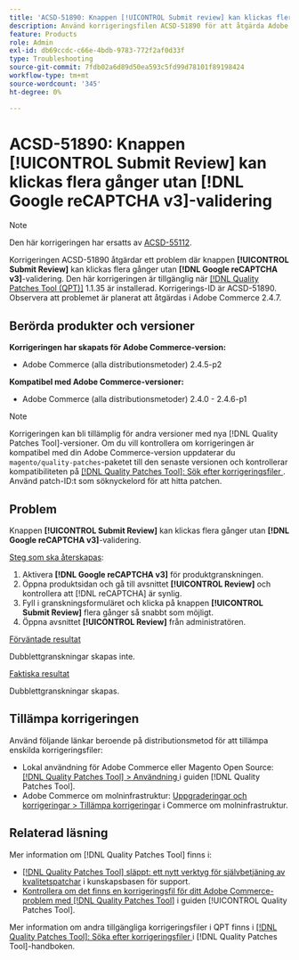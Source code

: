 ```yaml
---
title: 'ACSD-51890: Knappen [!UICONTROL Submit review] kan klickas flera gånger'
description: Använd korrigeringsfilen ACSD-51890 för att åtgärda Adobe Commerce-problemet där användaren kan klicka på knappen [!UICONTROL Submit Review] flera gånger utan att behöva  [!DNL Google reCAPTCHA v3] validera.
feature: Products
role: Admin
exl-id: db69ccdc-c66e-4bdb-9783-772f2af0d33f
type: Troubleshooting
source-git-commit: 7fdb02a6d89d50ea593c5fd99d78101f89198424
workflow-type: tm+mt
source-wordcount: '345'
ht-degree: 0%

---
```


# ACSD-51890: Knappen **[!UICONTROL Submit Review]** kan klickas flera gånger utan **[!DNL Google reCAPTCHA v3]**-validering

>[!NOTE]
>
>Den här korrigeringen har ersatts av [ACSD-55112](/help/tools/quality-patches-tool/patches-available-in-qpt/v1-1-42/acsd-55112-submit-review-button-can-be-clicked-multiple-times.md).

Korrigeringen ACSD-51890 åtgärdar ett problem där knappen **[!UICONTROL Submit Review]** kan klickas flera gånger utan **[!DNL Google reCAPTCHA v3]**-validering. Den här korrigeringen är tillgänglig när [[!DNL Quality Patches Tool (QPT)]](https://experienceleague.adobe.com/sv/docs/commerce-operations/tools/quality-patches-tool/quality-patches-tool-to-self-serve-quality-patches) 1.1.35 är installerad. Korrigerings-ID är ACSD-51890. Observera att problemet är planerat att åtgärdas i Adobe Commerce 2.4.7.

## Berörda produkter och versioner

**Korrigeringen har skapats för Adobe Commerce-version:**

* Adobe Commerce (alla distributionsmetoder) 2.4.5-p2

**Kompatibel med Adobe Commerce-versioner:**

* Adobe Commerce (alla distributionsmetoder) 2.4.0 - 2.4.6-p1

>[!NOTE]
>
>Korrigeringen kan bli tillämplig för andra versioner med nya [!DNL Quality Patches Tool]-versioner. Om du vill kontrollera om korrigeringen är kompatibel med din Adobe Commerce-version uppdaterar du `magento/quality-patches`-paketet till den senaste versionen och kontrollerar kompatibiliteten på [[!DNL Quality Patches Tool]: Sök efter korrigeringsfiler ](https://experienceleague.adobe.com/tools/commerce-quality-patches/index.html?lang=sv-SE). Använd patch-ID:t som söknyckelord för att hitta patchen.

## Problem

Knappen **[!UICONTROL Submit Review]** kan klickas flera gånger utan **[!DNL Google reCAPTCHA v3]**-validering.

<u>Steg som ska återskapas</u>:

1. Aktivera **[!DNL Google reCAPTCHA v3]** för produktgranskningen.
1. Öppna produktsidan och gå till avsnittet **[!UICONTROL Review]** och kontrollera att [!DNL reCAPTCHA] är synlig.
1. Fyll i granskningsformuläret och klicka på knappen **[!UICONTROL Submit Review]** flera gånger så snabbt som möjligt.
1. Öppna avsnittet **[!UICONTROL Review]** från administratören.

<u>Förväntade resultat</u>

Dubblettgranskningar skapas inte.

<u>Faktiska resultat</u>

Dubblettgranskningar skapas.

## Tillämpa korrigeringen

Använd följande länkar beroende på distributionsmetod för att tillämpa enskilda korrigeringsfiler:

* Lokal användning för Adobe Commerce eller Magento Open Source: [[!DNL Quality Patches Tool] > Användning ](/help/tools/quality-patches-tool/usage.md) i guiden [!DNL Quality Patches Tool].
* Adobe Commerce om molninfrastruktur: [Uppgraderingar och korrigeringar > Tillämpa korrigeringar](https://experienceleague.adobe.com/docs/commerce-cloud-service/user-guide/develop/upgrade/apply-patches.html?lang=sv-SE) i Commerce om molninfrastruktur.

## Relaterad läsning

Mer information om [!DNL Quality Patches Tool] finns i:

* [[!DNL Quality Patches Tool] släppt: ett nytt verktyg för självbetjäning av kvalitetspatchar](https://experienceleague.adobe.com/sv/docs/commerce-operations/tools/quality-patches-tool/quality-patches-tool-to-self-serve-quality-patches) i kunskapsbasen för support.
* [Kontrollera om det finns en korrigeringsfil för ditt Adobe Commerce-problem med  [!DNL Quality Patches Tool]](/help/tools/quality-patches-tool/patches-available-in-qpt/check-patch-for-magento-issue-with-magento-quality-patches.md) i guiden [!UICONTROL Quality Patches Tool].


Mer information om andra tillgängliga korrigeringsfiler i QPT finns i [[!DNL Quality Patches Tool]: Söka efter korrigeringsfiler ](<https://experienceleague.adobe.com/tools/commerce-quality-patches/index.html?lang=sv-SE>) i [!DNL Quality Patches Tool]-handboken.

